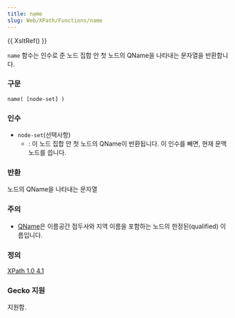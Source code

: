 ```yaml
---
title: name
slug: Web/XPath/Functions/name
---
```

{{ XsltRef() }}

`name` 함수는 인수로 준 노드 집합 안 첫 노드의 QName을 나타내는 문자열을 반환합니다.

### 구문

```
name( [node-set] )
```

### 인수

- `node-set`(선택사항)
  - : 이 노드 집합 안 첫 노드의 QName이 반환됩니다. 이 인수를 빼면, 현재 문맥 노드를 씁니다.

### 반환

노드의 QName을 나타내는 문자열

### 주의

- [QName](http://www.w3.org/TR/REC-xml-names/#NT-QName)은 이름공간 접두사와 지역 이름을 포함하는 노드의 한정된(qualified) 이름입니다.

### 정의

[XPath 1.0 4.1](http://www.w3.org/TR/xpath#function-local-name)

### Gecko 지원

지원함.
